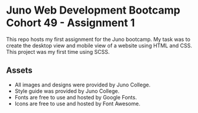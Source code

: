 # Juno Web Development Bootcamp Cohort 49 - Assignment 1
This repo hosts my first assignment for the Juno bootcamp. My task was to create the desktop view and mobile view of a website using HTML and CSS. This project was my first time using SCSS.
## Assets
- All images and designs were provided by Juno College.
- Style guide was provided by Juno College.
- Fonts are free to use and hosted by Google Fonts. 
- Icons are free to use and hosted by Font Awesome.
